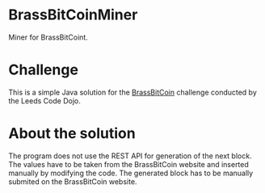# BrassBitCoinMiner
Miner for BrassBitCoint.

# Challenge
This is a simple Java solution for the [BrassBitCoin](https://github.com/LeedsCodeDojo/BrassBitCoin) challenge conducted by the Leeds Code Dojo.

# About the solution
The program does not use the REST API for generation of the next block. The values have to be taken from the BrassBitCoin website and inserted manually by modifying the code. The generated block has to be manually submited on the BrassBitCoin website.
